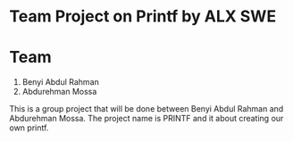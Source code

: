 # Team Project on Printf by ALX SWE
# Team
1. Benyi Abdul Rahman 
2. Abdurehman Mossa

This is a group project that will be done between Benyi Abdul Rahman and Abdurehman Mossa.
The project name is PRINTF and it about creating our own printf.
